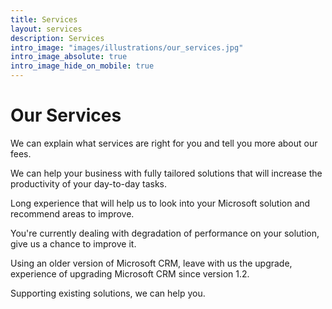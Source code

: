 ```yaml
---
title: Services
layout: services
description: Services
intro_image: "images/illustrations/our_services.jpg"
intro_image_absolute: true
intro_image_hide_on_mobile: true
---
```


# Our Services

We can explain what services are right for you and tell you more about our fees.

We can help your business with fully tailored solutions that will increase the productivity of your day-to-day tasks.

Long experience that will help us to look into your Microsoft solution and recommend areas to improve.

You're currently dealing with degradation of performance on your solution, give us a chance to improve it.

Using an older version of Microsoft CRM, leave with us the upgrade, experience of upgrading Microsoft CRM since version 1.2.

Supporting existing solutions, we can help you.
